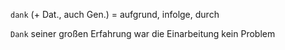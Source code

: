 `dank` (+ Dat., auch Gen.) = aufgrund, infolge, durch 

`Dank` seiner großen Erfahrung war die Einarbeitung kein Problem